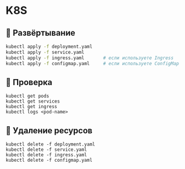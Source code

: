 # K8S

## 🚀 Развёртывание

```bash
kubectl apply -f deployment.yaml
kubectl apply -f service.yaml
kubectl apply -f ingress.yaml       # если используете Ingress
kubectl apply -f configmap.yaml     # если используете ConfigMap
```

## 🧪 Проверка
```
kubectl get pods
kubectl get services
kubectl get ingress
kubectl logs <pod-name>
```

## 🛑 Удаление ресурсов
```
kubectl delete -f deployment.yaml
kubectl delete -f service.yaml
kubectl delete -f ingress.yaml
kubectl delete -f configmap.yaml
```
